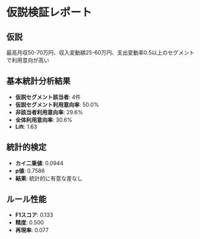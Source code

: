# 仮説検証レポート

## 仮説
最高月収50-70万円、収入変動額25-60万円、支出変動率0.5以上のセグメントで利用意向が高い

## 基本統計分析結果
- **仮説セグメント該当者**: 4件
- **仮説セグメント利用意向率**: 50.0%
- **非該当者利用意向率**: 29.6%
- **全体利用意向率**: 30.6%
- **Lift**: 1.63

## 統計的検定
- **カイ二乗値**: 0.0944
- **p値**: 0.7586
- **結果**: 統計的に有意な差なし

## ルール性能
- **F1スコア**: 0.133
- **精度**: 0.500
- **再現率**: 0.077
